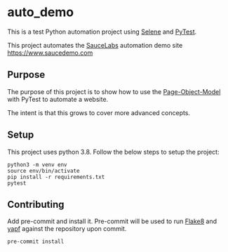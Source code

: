 # auto_demo

This is a test Python automation project using [Selene](https://github.com/yashaka/selene) and [PyTest](https://github.com/pytest-dev/pytest).

This project automates the [SauceLabs](https://saucelabs.com/) automation demo site https://www.saucedemo.com

## Purpose

The purpose of this project is to show how to use the [Page-Object-Model](https://www.guru99.com/page-object-model-pom-page-factory-in-selenium-ultimate-guide.html) with PyTest to automate a website.

The intent is that this grows to cover more advanced concepts.

## Setup

This project uses python 3.8. Follow the below steps to setup the project:

```
python3 -m venv env
source env/bin/activate
pip install -r requirements.txt
pytest
```

## Contributing

Add pre-commit and install it. Pre-commit will be used to run [Flake8](https://flake8.pycqa.org/en/latest/) and [yapf](https://github.com/google/yapf) against the repository upon commit.

```
pre-commit install
```